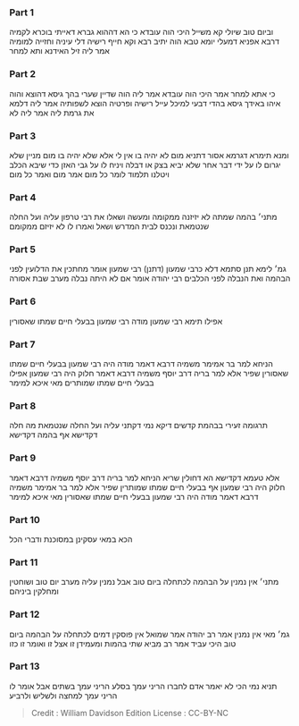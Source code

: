 
### Part 1
וביום טוב שיולי קא משייל היכי הוה עובדא כי הא דההוא גברא דאייתי בוכרא לקמיה דרבא אפניא דמעלי יומא טבא הוה יתיב רבא וקא חייף רישיה דלי עיניה וחזייה למומיה אמר ליה זיל האידנא ותא למחר 

### Part 2
כי אתא למחר אמר היכי הוה עובדא אמר ליה הוה שדיין שערי בהך גיסא דהוצא והוה איהו באידך גיסא בהדי דבעי למיכל עייל רישיה ופרטיה הוצא לשפותיה אמר ליה דלמא את גרמת ליה אמר ליה לא 

### Part 3
ומנא תימרא דגרמא אסור דתניא מום לא יהיה בו אין לי אלא שלא יהיה בו מום מניין שלא יגרום לו על ידי דבר אחר שלא יביא בצק או דבלה ויניח לו על גבי האזן כדי שיבא הכלב ויטלנו תלמוד לומר כל מום אמר מום ואמר כל מום 

### Part 4
מתני׳ בהמה שמתה לא יזיזנה ממקומה ומעשה ושאלו את רבי טרפון עליה ועל החלה שנטמאת ונכנס לבית המדרש ושאל ואמרו לו לא יזיזם ממקומם 

### Part 5
גמ׳ לימא תנן סתמא דלא כרבי שמעון (דתנן) רבי שמעון אומר מחתכין את הדלועין לפני הבהמה ואת הנבלה לפני הכלבים רבי יהודה אומר אם לא היתה נבלה מערב שבת אסורה 

### Part 6
אפילו תימא רבי שמעון מודה רבי שמעון בבעלי חיים שמתו שאסורין 

### Part 7
הניחא למר בר אמימר משמיה דרבא דאמר מודה היה רבי שמעון בבעלי חיים שמתו שאסורין שפיר אלא למר בריה דרב יוסף משמיה דרבא דאמר חלוק היה רבי שמעון אפילו בבעלי חיים שמתו שמותרים מאי איכא למימר 

### Part 8
תרגומה זעירי בבהמת קדשים דיקא נמי דקתני עליה ועל החלה שנטמאת מה חלה דקדישא אף בהמה דקדישא 

### Part 9
אלא טעמא דקדישא הא דחולין שריא הניחא למר בריה דרב יוסף משמיה דרבא דאמר חלוק היה רבי שמעון אף בבעלי חיים שמתו שמותרין שפיר אלא למר בר אמימר משמיה דרבא דאמר מודה היה רבי שמעון בבעלי חיים שמתו שאסורין מאי איכא למימר 

### Part 10
הכא במאי עסקינן במסוכנת ודברי הכל 

### Part 11
מתני׳ אין נמנין על הבהמה לכתחלה ביום טוב אבל נמנין עליה מערב יום טוב ושוחטין ומחלקין ביניהם 

### Part 12
גמ׳ מאי אין נמנין אמר רב יהודה אמר שמואל אין פוסקין דמים לכתחלה על הבהמה ביום טוב היכי עביד אמר רב מביא שתי בהמות ומעמידן זו אצל זו ואומר זו כזו 

### Part 13
תניא נמי הכי לא יאמר אדם לחברו הריני עמך בסלע הריני עמך בשתים אבל אומר לו הריני עמך למחצה ולשליש ולרביע 

>Credit : William Davidson Edition
>License : CC-BY-NC